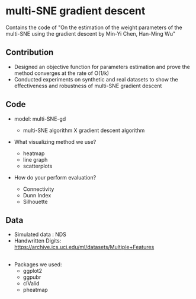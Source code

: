 # multi-SNE gradient descent
Contains the code of "On the estimation of the weight parameters of the multi-SNE using the gradient descent by Min-Yi Chen, Han-Ming Wu" 


## Contribution
* Designed an objective function for parameters estimation and prove the method converges at the rate of O(1/k)
* Conducted experiments on synthetic and real datasets to show the effectiveness and robustness of multi-SNE gradient descent


## Code

* model: multi-SNE-gd
	* multi-SNE algorithm X gradient descent algorithm
	
* What visualizing method we use?
	* heatmap
	* line graph
	* scatterplots

* How do your perform evaluation?
	* Connectivity
	* Dunn Index
	* Silhouette


## Data
- Simulated data : NDS
- Handwritten Digits: https://archive.ics.uci.edu/ml/datasets/Multiple+Features




##
* Packages we used:
	* ggplot2
  	* ggpubr
 	* clValid
  	* pheatmap
	
